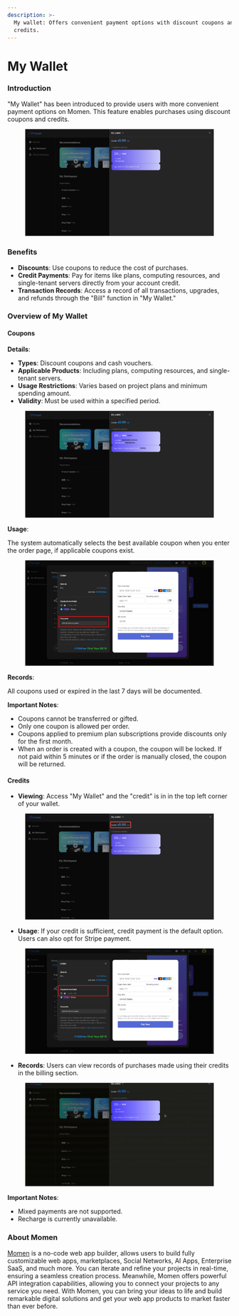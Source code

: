 ```yaml
---
description: >-
  My wallet: Offers convenient payment options with discount coupons and
  credits.
---
```


# My Wallet

### Introduction

&#x20;"My Wallet"  has been introduced to provide users with more convenient payment options on Momen. This feature enables purchases using discount coupons and credits.

<figure><img src="../../../.gitbook/assets/截屏2024-11-01 11.45.03.png" alt=""><figcaption></figcaption></figure>

### Benefits

* **Discounts**: Use coupons to reduce the cost of purchases.
* **Credit Payments**: Pay for items like plans, computing resources, and single-tenant servers directly from your account credit.
* **Transaction Records**: Access a record of all transactions, upgrades, and refunds through the "Bill" function in "My Wallet."

### Overview of My Wallet

#### **Coupons**

**Details**:

* **Types**: Discount coupons and cash vouchers.
* **Applicable Products**: Including plans, computing resources, and single-tenant servers.
* **Usage Restrictions**: Varies based on project plans and minimum spending amount.
* **Validity**: Must be used within a specified period.

<figure><img src="../../../.gitbook/assets/Frame 48096512.png" alt=""><figcaption></figcaption></figure>

**Usage**:&#x20;

The system automatically selects the best available coupon when you enter the order page, if applicable coupons exist.

<figure><img src="../../../.gitbook/assets/Group 40355.png" alt=""><figcaption></figcaption></figure>

**Records**:&#x20;

All coupons used or expired in the last 7 days will be documented.

**Important Notes**:

* Coupons cannot be transferred or gifted.
* Only one coupon is allowed per order.
* Coupons applied to premium plan subscriptions provide discounts only for the first month.
* When an order is created with a coupon, the coupon will be locked. If not paid within 5 minutes or if the order is manually closed, the coupon will be returned.

#### **Credits**

* **Viewing**: Access "My Wallet" and the "credit" is in in the top left corner of your wallet.

<figure><img src="../../../.gitbook/assets/20241101-121004.jpeg" alt=""><figcaption></figcaption></figure>

* **Usage**: If your credit is sufficient, credit payment is the default option. Users can also opt for Stripe payment.

<figure><img src="../../../.gitbook/assets/Group 40355 (1).png" alt=""><figcaption></figcaption></figure>

* **Records**: Users can view records of purchases made using their credits in the billing section.

<figure><img src="../../../.gitbook/assets/20241101-121532.gif" alt=""><figcaption></figcaption></figure>

**Important Notes**:

* Mixed payments are not supported.
* Recharge is currently unavailable.

### About Momen

[Momen](https://momen.app/?channel=blog-about) is a no-code web app builder, allows users to build fully customizable web apps, marketplaces, Social Networks, AI Apps, Enterprise SaaS, and much more. You can iterate and refine your projects in real-time, ensuring a seamless creation process. Meanwhile, Momen offers powerful API integration capabilities, allowing you to connect your projects to any service you need. With Momen, you can bring your ideas to life and build remarkable digital solutions and get your web app products to market faster than ever before.
